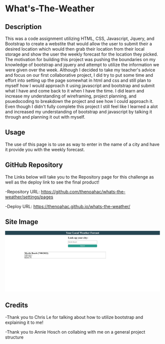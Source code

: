 # What's-The-Weather

## Description

This was a code assignment utilizing  HTML, CSS, Javascript, Jquery, and Bootstrap to create a webstite that would allow the user to submit their a desired location which would then grab their location from their local storage and show the user the weekly forecast for the location they picked.
The motivation for building this project was pushing the boundaries on my knowledge of bootstrap and jquery and attempt to utilize the information we were given over the week. Although I decided to take my teacher's advice and focus on our first collaborative project, I did try to put some time and effort into setting up the page somewhat in html and css and still plan to myself how I would approach it using javascript and bootstrap and submit what I have and come back to it when I have the time.
I did learn and increase my understanding of wireframing, project planning, and psuedocoding to breakdown the project and see how I could approach it. Even though I didn't fully complete this project I still feel like I learned a alot and increased my understanding of bootstrap and javascript by talking it through and planning it out with myself.

## Usage

The use of this page is to use as way to enter in the name of a city and have it provide you with the weekly forecast.

## GitHub Repository

The Links below will take you to the Repository page for this challenge as well as the deploy link to see the final product!

-Repository URL: https://github.com/thenoahac/whats-the-weather/settings/pages

-Deploy URL: https://thenoahac.github.io/whats-the-weather/

## Site Image

![](./assets/images/Capture.JPG)

## Credits

-Thank you to Chris Le for talking about how to utilize bootstrap and explaining it to me!

-Thank you to Annie Hosch on collabing with me on a general project structure
